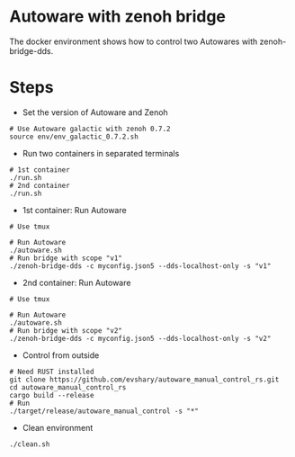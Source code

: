 # Autoware with zenoh bridge

The docker environment shows how to control two Autowares with zenoh-bridge-dds.

# Steps

* Set the version of Autoware and Zenoh

```shell
# Use Autoware galactic with zenoh 0.7.2
source env/env_galactic_0.7.2.sh
```

* Run two containers in separated terminals

```shell
# 1st container
./run.sh
# 2nd container
./run.sh
```

* 1st container: Run Autoware

```shell
# Use tmux

# Run Autoware
./autoware.sh
# Run bridge with scope "v1"
./zenoh-bridge-dds -c myconfig.json5 --dds-localhost-only -s "v1"
```

* 2nd container: Run Autoware

```shell
# Use tmux

# Run Autoware
./autoware.sh
# Run bridge with scope "v2"
./zenoh-bridge-dds -c myconfig.json5 --dds-localhost-only -s "v2"
```

* Control from outside

```shell
# Need RUST installed
git clone https://github.com/evshary/autoware_manual_control_rs.git
cd autoware_manual_control_rs
cargo build --release
# Run
./target/release/autoware_manual_control -s "*"
```

* Clean environment

```shell
./clean.sh
```

